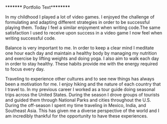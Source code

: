 \***\*\*\*\*\*\*** Portfolio Text\***\*\*\*\*\*\*\***

In my childhood I played a lot of video games. I enjoyed the challenge of formulating and adapting different strategies in order to be successful playing them. Today I feel a similar enjoyment when writing code.The same satisfaction I used to receive upon success in a video game I now feel when writing successful code.

Balance is very important to me. In order to keep a clear mind I meditate one hour each day and maintain a healthy body by managing my nutrition and exercise by lifting weights and doing yoga. I also aim to walk each day in order to stay healthy. These habits provide me with the energy required to focus every day.

Traveling to experience other cultures and to see new things has always been a motivation for me. I enjoy hiking and the nature of each country that I travel to. In my previous career I worked as a tour guide doing seasonal trips across the United States. During the season I drove groups of tourists and guided them through National Parks and cities throughout the U.S. During the off-season I spent my time traveling in Mexico, India, and Southeast Asia. This has given me a diverse perspective of the world and I am incredibly thankful for the opportunity to have these experiences.
